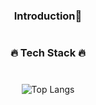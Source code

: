<div align="center">

### 
#
### Introduction🌱
#

### 🔥 Tech Stack 🔥
#
![Top Langs](https://github-readme-stats.vercel.app/api/top-langs/?username=Oh-HyunYoung&layout=compact&theme=tokyonight)
<!--


<img src="https://img.shields.io/badge/Python-white?style=plastic&logo=Python&logoColor=3776AB"/> <img src="https://img.shields.io/badge/Tensorflow-gray?style=plastic&logo=Tensorflow&logoColor=FF6F00"/> <img src="https://img.shields.io/badge/Pytorch-green?style=plastic&logo=Pytorch&logoColor=EE4C2C"/>
<img src="https://img.shields.io/badge/sklearn-F7DF1E?style=plastic&logo=scikit-learn&logoColor=F7931E">

# 
</div>

![Anurag's GitHub stats](https://github-readme-stats.vercel.app/api?username=Oh-HyunYoung&show_icons=true&theme=tokyonight)
-->


<!--
**Oh-HyunYoung/Oh-HyunYoung** is a ✨ _special_ ✨ repository because its `README.md` (this file) appears on your GitHub profile.

Here are some ideas to get you started:

- 🔭 I’m currently working on ...
- 🌱 I’m currently learning ...
- 👯 I’m looking to collaborate on ...
- 🤔 I’m looking for help with ...
- 💬 Ask me about ...
- 📫 How to reach me: ...
- 😄 Pronouns: ...
- ⚡ Fun fact: ...
-->
